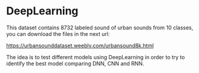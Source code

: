 # DeepLearning

This dataset contains 8732 labeled sound of urban sounds from 10 classes, you can download the files in the next url:

https://urbansounddataset.weebly.com/urbansound8k.html

The idea is to test different models using DeepLearning in order to try to identify the best model comparing DNN, CNN and RNN.
